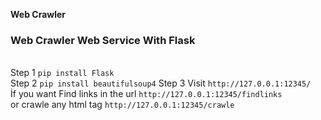 <strong>Web Crawler</strong> <br>

<h3>Web Crawler Web Service With Flask </h3><br>
Step 1
<code>pip install Flask </code><br>
Step 2 
<code>pip install beautifulsoup4</code>
Step 3
Visit <code>http://127.0.0.1:12345/</code><br>
İf you want Find links in the url <code>http://127.0.0.1:12345/findlinks</code><br>
or crawle any html tag <code>http://127.0.0.1:12345/crawle</code>




